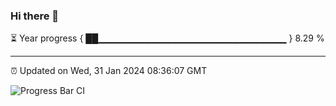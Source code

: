 ### Hi there 👋

⏳ Year progress { ██▁▁▁▁▁▁▁▁▁▁▁▁▁▁▁▁▁▁▁▁▁▁▁▁▁▁▁▁ } 8.29 %

---

⏰ Updated on Wed, 31 Jan 2024 08:36:07 GMT

![Progress Bar CI](https://github.com/IshwaranRudhara/GIT-ACTION/workflows/Progress%20Bar%20CI/badge.svg)
